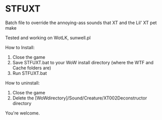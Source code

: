 # STFUXT
Batch file to override the annoying-ass sounds that XT and the Lil' XT pet make


Tested and working on WotLK, sunwell.pl

How to Install:
1. Close the game
2. Save STFUXT.bat to your WoW install directory (where the WTF and Cache folders are)
3. Run STFUXT.bat

How to uninstall:
1. Close the game
2. Delete the [WoWdirectory]/Sound/Creature/XT002Deconstructor directory

You're welcome.
